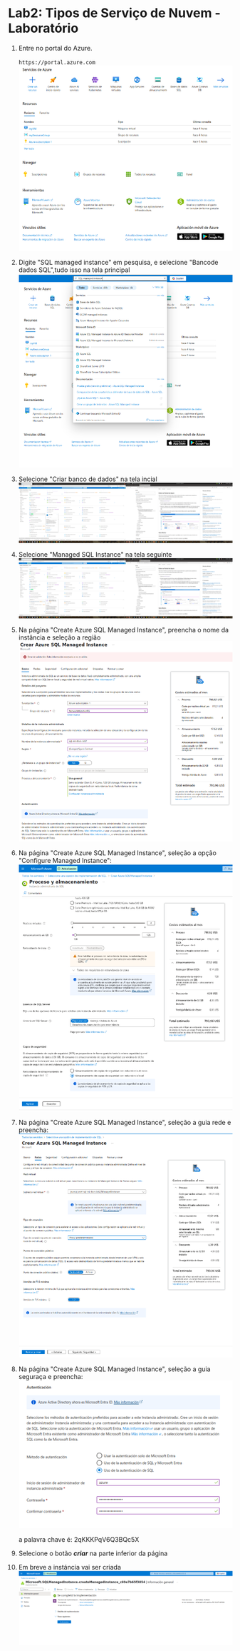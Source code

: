# Lab2: Tipos de Serviço de Nuvem - Laboratório

1. Entre no portal do Azure.  
   
   `https://portal.azure.com` 
   ![image1](images/1.png)

2. Digite "SQL managed instance" em pesquisa, e selecione "Bancode dados SQL",tudo isso na tela principal
   ![image2](images/2.png)

3. Selecione "Criar banco de dados" na tela incial
   ![image3](images/3.png)

4. Selecione "Managed SQL Instance" na tela seguinte
   ![image4](images/4.png)

5. Na página "Create Azure SQL Managed Instance", preencha o nome da instância e seleção a região
   ![image5](images/5.png)

6. Na página "Create Azure SQL Managed Instance", seleção a opção "Configure Managed Instance":
   ![image6](images/6.png)

7. Na página "Create Azure SQL Managed Instance", seleção a guia rede e preencha:
   ![image7](images/7.png)

8. Na página "Create Azure SQL Managed Instance", seleção a guia seguraça e preencha:
   ![image8](images/8.png)

   a palavra chave é: 2qKKKPqV6Q3BQc5X

9. Selecione o botão ***criar*** na parte inferior da página
   
10. Em breve a instáncia vai ser criada
   ![image10](images/10.png)